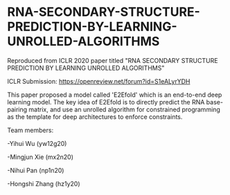 # RNA-SECONDARY-STRUCTURE-PREDICTION-BY-LEARNING-UNROLLED-ALGORITHMS

Reproduced from ICLR 2020 paper titled "RNA SECONDARY STRUCTURE PREDICTION BY LEARNING UNROLLED ALGORITHMS"

ICLR Submission: https://openreview.net/forum?id=S1eALyrYDH

This paper proposed a model called 'E2Efold' which is an end-to-end deep learning model. The key idea of E2Efold is to directly predict the RNA base-pairing matrix, and use an unrolled algorithm for constrained programming as the template for deep architectures to enforce constraints.

Team members:

-Yihui Wu (yw12g20)

-Mingjun Xie (mx2n20)

-Nihui Pan (np1n20)

-Hongshi Zhang (hz1y20)
